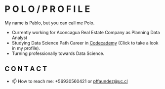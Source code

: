 # P O L O  /  P R O F I L E
My name is Pablo, but you can call me Polo.

* Currently working for Aconcagua Real Estate Company as Planning Data Analyst
* Studying Data Science Path Career in [Codecademy](https://www.codecademy.com/profiles/poloFaundez) (Click to take a look in my profile).
* Turning professionally towards Data Science.

## C O N T A C T
- 📫 How to reach me: +56930560421 or pffaundez@uc.cl

<!---
pffaundez/pffaundez is a ✨ special ✨ repository because its `README.md` (this file) appears on your GitHub profile.
You can click the Preview link to take a look at your changes.
--->

